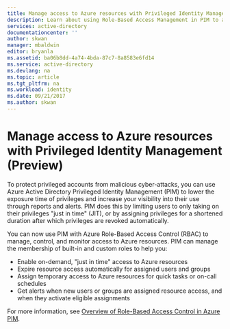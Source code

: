 ```yaml
---
title: Manage access to Azure resources with Privileged Identity Management (PIM)
description: Learn about using Role-Based Access Management in PIM to access Azure resources.
services: active-directory
documentationcenter: ''
author: skwan
manager: mbaldwin
editor: bryanla
ms.assetid: ba06b8dd-4a74-4bda-87c7-8a8583e6fd14
ms.service: active-directory
ms.devlang: na
ms.topic: article
ms.tgt_pltfrm: na
ms.workload: identity
ms.date: 09/21/2017
ms.author: skwan
---
```


# Manage access to Azure resources with Privileged Identity Management (Preview)

To protect privileged accounts from malicious cyber-attacks, you can use Azure Active Directory Privileged Identity Management (PIM) to lower the exposure time of privileges and increase your visibility into their use through reports and alerts. PIM does this by limiting users to only taking on their privileges "just in time" (JIT), or by assigning privileges for a shortened duration after which privileges are revoked automatically. 

You can now use PIM with Azure Role-Based Access Control (RBAC) to manage, control, and monitor access to Azure resources. PIM can manage the membership of built-in and custom roles to help you: 

- Enable on-demand, "just in time" access to Azure resources
- Expire resource access automatically for assigned users and groups
- Assign temporary access to Azure resources for quick tasks or on-call schedules
- Get alerts when new users or groups are assigned resource access, and when they activate eligible assignments

For more information, see [Overview of Role-Based Access Control in Azure PIM](privileged-identity-management/azure-pim-resource-rbac.md).